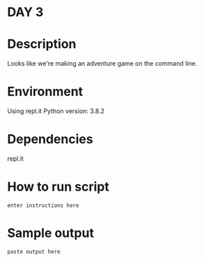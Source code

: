 
# DAY 3

# Description
Looks like we're making an adventure game on the command line.

# Environment
Using repl.it
Python version: 3.8.2

# Dependencies
repl.it

# How to run script
```
enter instructions here
```

# Sample output
```
paste output here
```
